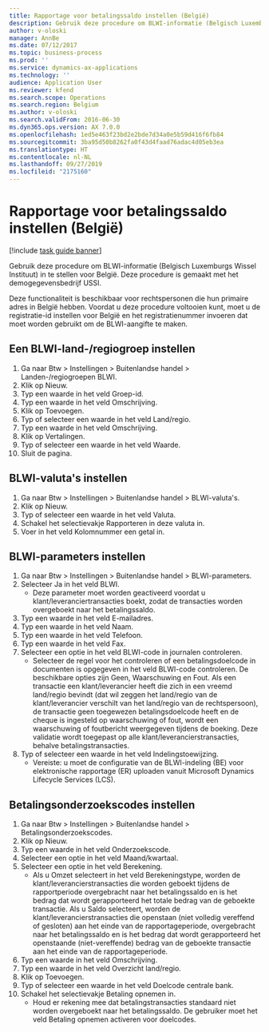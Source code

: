 ```yaml
---
title: Rapportage voor betalingssaldo instellen (België)
description: Gebruik deze procedure om BLWI-informatie (Belgisch Luxemburgs Wissel Instituut) in te stellen voor België.
author: v-oloski
manager: AnnBe
ms.date: 07/12/2017
ms.topic: business-process
ms.prod: ''
ms.service: dynamics-ax-applications
ms.technology: ''
audience: Application User
ms.reviewer: kfend
ms.search.scope: Operations
ms.search.region: Belgium
ms.author: v-oloski
ms.search.validFrom: 2016-06-30
ms.dyn365.ops.version: AX 7.0.0
ms.openlocfilehash: 1ed5e463f23bd2e2bde7d34a0e5b59d416f6fb84
ms.sourcegitcommit: 3ba95d50b8262fa0f43d4faad76adac4d05eb3ea
ms.translationtype: HT
ms.contentlocale: nl-NL
ms.lasthandoff: 09/27/2019
ms.locfileid: "2175160"
---
```

# <a name="set-up-payment-balance-reporting-belgium"></a>Rapportage voor betalingssaldo instellen (België)

[!include [task guide banner](../../includes/task-guide-banner.md)]

Gebruik deze procedure om BLWI-informatie (Belgisch Luxemburgs Wissel Instituut) in te stellen voor België. Deze procedure is gemaakt met het demogegevensbedrijf USSI.

Deze functionaliteit is beschikbaar voor rechtspersonen die hun primaire adres in België hebben. Voordat u deze procedure voltooien kunt, moet u de registratie-id instellen voor België en het registratienummer invoeren dat moet worden gebruikt om de BLWI-aangifte te maken.


## <a name="set-up-a-blwi-countryregion-group"></a>Een BLWI-land-/regiogroep instellen
1. Ga naar Btw > Instellingen > Buitenlandse handel > Landen-/regiogroepen BLWI.
2. Klik op Nieuw.
3. Typ een waarde in het veld Groep-id.
4. Typ een waarde in het veld Omschrijving.
5. Klik op Toevoegen.
6. Typ of selecteer een waarde in het veld Land/regio.
7. Typ een waarde in het veld Omschrijving.
8. Klik op Vertalingen.
9. Typ of selecteer een waarde in het veld Waarde.
10. Sluit de pagina.

## <a name="set-up-blwi-currencies"></a>BLWI-valuta's instellen
1. Ga naar Btw > Instellingen > Buitenlandse handel > BLWI-valuta's.
2. Klik op Nieuw.
3. Typ of selecteer een waarde in het veld Valuta.
4. Schakel het selectievakje Rapporteren in deze valuta in.
5. Voer in het veld Kolomnummer een getal in.

## <a name="set-up-blwi-parameters"></a>BLWI-parameters instellen
1. Ga naar Btw > Instellingen > Buitenlandse handel > BLWI-parameters.
2. Selecteer Ja in het veld BLWI.
    * Deze parameter moet worden geactiveerd voordat u klant/leveranciertransacties boekt, zodat de transacties worden overgeboekt naar het betalingssaldo.  
3. Typ een waarde in het veld E-mailadres.
4. Typ een waarde in het veld Naam.
5. Typ een waarde in het veld Telefoon.
6. Typ een waarde in het veld Fax.
7. Selecteer een optie in het veld BLWI-code in journalen controleren.
    * Selecteer de regel voor het controleren of een betalingsdoelcode in documenten is opgegeven in het veld BLWI-code controleren. De beschikbare opties zijn Geen, Waarschuwing en Fout. Als een transactie een klant/leverancier heeft die zich in een vreemd land/regio bevindt (dat wil zeggen het land/regio van de klant/leverancier verschilt van het land/regio van de rechtspersoon), de transactie geen toegewezen betalingsdoelcode heeft en de cheque is ingesteld op waarschuwing of fout, wordt een waarschuwing of foutbericht weergegeven tijdens de boeking. Deze validatie wordt toegepast op alle klant/leverancierstransacties, behalve betalingstransacties.  
8. Typ of selecteer een waarde in het veld Indelingstoewijzing.
    * Vereiste: u moet de configuratie van de BLWI-indeling (BE) voor elektronische rapportage (ER) uploaden vanuit Microsoft Dynamics Lifecycle Services (LCS).  

## <a name="set-up-payment-survey-codes"></a>Betalingsonderzoekscodes instellen
1. Ga naar Btw > Instellingen > Buitenlandse handel > Betalingsonderzoekscodes.
2. Klik op Nieuw.
3. Typ een waarde in het veld Onderzoekscode.
4. Selecteer een optie in het veld Maand/kwartaal.
5. Selecteer een optie in het veld Berekening.
    * Als u Omzet selecteert in het veld Berekeningstype, worden de klant/leverancierstransacties die worden geboekt tijdens de rapportperiode overgebracht naar het betalingssaldo en is het bedrag dat wordt gerapporteerd het totale bedrag van de geboekte transactie.  Als u Saldo selecteert, worden de klant/leverancierstransacties die openstaan (niet volledig vereffend of gesloten) aan het einde van de rapportageperiode, overgebracht naar het betalingssaldo en is het bedrag dat wordt gerapporteerd het openstaande (niet-vereffende) bedrag van de geboekte transactie aan het einde van de rapportageperiode.  
6. Typ een waarde in het veld Omschrijving.
7. Typ een waarde in het veld Overzicht land/regio.
8. Klik op Toevoegen.
9. Typ of selecteer een waarde in het veld Doelcode centrale bank.
10. Schakel het selectievakje Betaling opnemen in.
    * Houd er rekening mee dat betalingstransacties standaard niet worden overgeboekt naar het betalingssaldo. De gebruiker moet het veld Betaling opnemen activeren voor doelcodes.  

